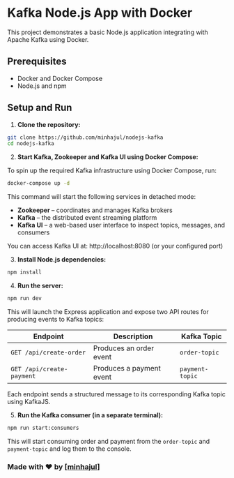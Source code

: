 # Kafka Node.js App with Docker

This project demonstrates a basic Node.js application integrating with Apache Kafka using Docker.

## Prerequisites

- Docker and Docker Compose
- Node.js and npm

## Setup and Run

1.  **Clone the repository:**

```bash
git clone https://github.com/minhajul/nodejs-kafka
cd nodejs-kafka
```

2.  **Start Kafka, Zookeeper and Kafka UI using Docker Compose:**

To spin up the required Kafka infrastructure using Docker Compose, run:
```bash
docker-compose up -d
```

This command will start the following services in detached mode:
- **Zookeeper** – coordinates and manages Kafka brokers
- **Kafka** – the distributed event streaming platform
- **Kafka UI** – a web-based user interface to inspect topics, messages, and consumers

You can access Kafka UI at: http://localhost:8080 (or your configured port)

3.  **Install Node.js dependencies:**

```bash
npm install
```

4.  **Run the server:**

```bash
npm run dev
```

This will launch the Express application and expose two API routes for producing events to Kafka topics:

| Endpoint                  | Description              | Kafka Topic     |
|---------------------------| ------------------------ | --------------- |
| `GET /api/create-order`   | Produces an order event  | `order-topic`   |
| `GET /api/create-payment` | Produces a payment event | `payment-topic` |

Each endpoint sends a structured message to its corresponding Kafka topic using KafkaJS.

5.  **Run the Kafka consumer (in a separate terminal):**

```bash
npm run start:consumers
```

This will start consuming order and payment from the `order-topic` and `payment-topic` and log them to the console.

### Made with ❤️ by [[minhajul](https://github.com/minhajul)]
